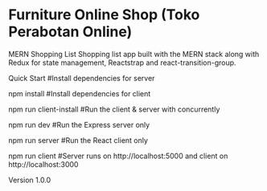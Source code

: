 # Furniture Online Shop (Toko Perabotan Online)


MERN Shopping List Shopping list app built with the MERN stack along with Redux for state management, Reactstrap and react-transition-group.

Quick Start
#Install dependencies for server

npm install
#Install dependencies for client

npm run client-install
#Run the client & server with concurrently

npm run dev
#Run the Express server only

npm run server
#Run the React client only

npm run client
#Server runs on http://localhost:5000 and client on http://localhost:3000


Version 1.0.0
